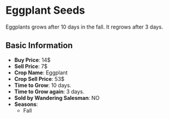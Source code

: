 # Eggplant Seeds

Eggplants grows after 10 days in the fall. It regrows after 3 days.

## Basic Information

- **Buy Price**: 14$
- **Sell Price**: 7$
- **Crop Name**: Eggplant
- **Crop Sell Price**: 53$
- **Time to Grow**: 10 days.
- **Time to Grow again**: 3 days.
- **Sold by Wandering Salesman**: NO
- **Seasons**:
  - Fall